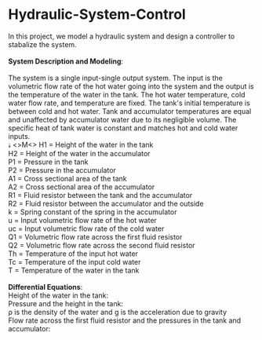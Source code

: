 # Hydraulic-System-Control
In this project, we model a hydraulic system and design a controller to stabalize the system. 
<br>
<br>
__System Description and Modeling__:
<br>
<br>
The system is a single input-single output system. The input is the volumetric flow rate of the hot water going into the system and the output is the temperature of the water in the tank. 
The hot water temperature, cold water flow rate, and temperature are fixed. 
The tank's initial temperature is between cold and hot water. 
Tank and accumulator temperatures are equal and unaffected by accumulator water due to its negligible volume. The specific heat of tank water is constant and matches hot and cold water inputs.
<br>
ۀ <>M<>
H1 = Height of the water in the tank
<br>
H2 = Height of the water in the accumulator
<br>
P1 = Pressure in the tank
<br>
P2 = Pressure in the accumulator
<br>
A1 = Cross sectional area of the tank
<br>
A2 = Cross sectional area of the accumulator
<br>
R1 = Fluid resistor between the tank and the accumulator
<br>
R2 = Fluid resistor between the accumulator and the outside
<br>
k = Spring constant of the spring in the accumulator
<br>
u = Input volumetric flow rate of the hot water
<br>
uc = Input volumetric flow rate of the cold water
<br>
Q1 = Volumetric flow rate across the first fluid resistor
<br>
Q2 = Volumetric flow rate across the second fluid resistor
<br>
Th = Temperature of the input hot water
<br>
Tc = Temperature of the input cold water
<br>
T = Temperature of the water in the tank
<br>
<br>
__Differential Equations__:
<br>
Height of the water in the tank:
<br>
 Pressure and the height in the tank:
 <br>
 ρ is the density of the water and g is the acceleration due to gravity
 <br>
 Flow rate across the first fluid resistor and the
pressures in the tank and accumulator:
<br>
 
